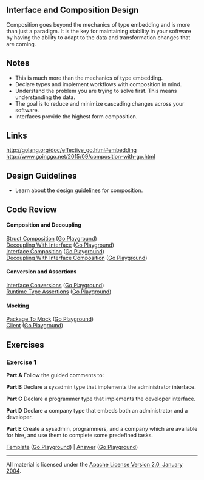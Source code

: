 ## Interface and Composition Design

Composition goes beyond the mechanics of type embedding and is more than just a paradigm. It is the key for maintaining stability in your software by having the ability to adapt to the data and transformation changes that are coming.

## Notes

* This is much more than the mechanics of type embedding.
* Declare types and implement workflows with composition in mind.
* Understand the problem you are trying to solve first. This means understanding the data.
* The goal is to reduce and minimize cascading changes across your software.
* Interfaces provide the highest form composition.

## Links

http://golang.org/doc/effective_go.html#embedding  
http://www.goinggo.net/2015/09/composition-with-go.html

## Design Guidelines

* Learn about the [design guidelines](../../reading/design_guidelines.md) for composition.

## Code Review

#### Composition and Decoupling

[Struct Composition](example1/example1.go) ([Go Playground](https://play.golang.org/p/Xi-Qavgibz))  
[Decoupling With Interface](example2/example2.go) ([Go Playground](https://play.golang.org/p/oIVChmV7pP))  
[Interface Composition](example3/example3.go) ([Go Playground](https://play.golang.org/p/wwBN95l4da))  
[Decoupling With Interface Composition](example4/example4.go) ([Go Playground](https://play.golang.org/p/tGFZkhZ01i))  

#### Conversion and Assertions

[Interface Conversions](example5/example5.go) ([Go Playground](https://play.golang.org/p/5JeYtz7iGF))  
[Runtime Type Assertions](example6/example6.go) ([Go Playground](https://play.golang.org/p/ahRbbv1CA0))

#### Mocking

[Package To Mock](example7/pubsub/pubsub.go) ([Go Playground](https://play.golang.org/p/cn0Uww6qmc))  
[Client](example7/example7.go) ([Go Playground](https://play.golang.org/p/0NS3SbImQ3))

## Exercises

### Exercise 1

**Part A** Follow the guided comments to:

**Part B** Declare a sysadmin type that implements the administrator interface.

**Part C** Declare a programmer type that implements the developer interface.

**Part D** Declare a company type that embeds both an administrator and a developer.

**Part E** Create a sysadmin, programmers, and a company which are available for hire, and use them to complete some predefined tasks.

[Template](exercises/template1/template1.go) ([Go Playground](http://play.golang.org/p/b8ww3jd2Xs)) | 
[Answer](exercises/exercise1/exercise1.go) ([Go Playground](http://play.golang.org/p/UvFEZQHDu0))
___
All material is licensed under the [Apache License Version 2.0, January 2004](http://www.apache.org/licenses/LICENSE-2.0).